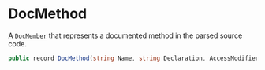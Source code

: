 # DocMethod
A [`DocMember`](./DocMember.md) that represents a documented method in the parsed source code.

```cs
public record DocMethod(string Name, string Declaration, AccessModifier Access, DocComment Comment) : DocMember(Name, Declaration, Access, Comment)
```

